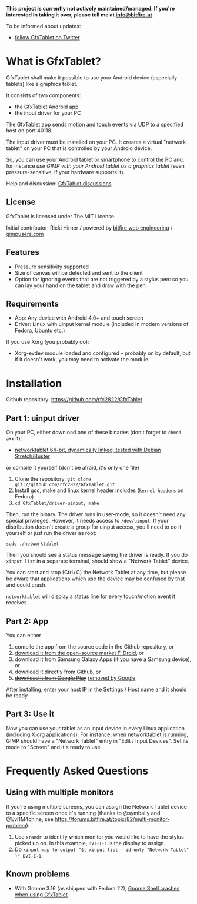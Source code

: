 
**This project is currently not actively maintained/managed. If you're interested in taking it over,
please tell me at info@bitfire.at.**

To be informed about updates:

* [follow GfxTablet on Twitter](https://twitter.com/GfxTablet)


What is GfxTablet?
==================

GfxTablet shall make it possible to use your Android device (especially
tablets) like a graphics tablet.

It consists of two components:

* the GfxTablet Android app
* the input driver for your PC

The GfxTablet app sends motion and touch events via UDP to a specified host
on port 40118.

The input driver must be installed on your PC. It creates a virtual "network tablet"
on your PC that is controlled by your Android device.

So, you can use your Android tablet or smartphone to control the PC and,
for instance _use GIMP with your Android tablet as a graphics tablet_
(even pressure-sensitive, if your hardware supports it).

Help and discussion: [GfxTablet discussions](https://github.com/rfc2822/GfxTablet/discussions)


License
-------

GfxTablet is licensed under The MIT License.

Initial contributor: Ricki Hirner / powered by [bitfire web engineering](https://www.bitfire.at) / [gimpusers.com](http://www.gimpusers.com)


Features
--------

* Pressure sensitivity supported
* Size of canvas will be detected and sent to the client
* Option for ignoring events that are not triggered by a stylus pen:
  so you can lay your hand on the tablet and draw with the pen.


Requirements
------------

* App: Any device with Android 4.0+ and touch screen
* Driver: Linux with uinput kernel module (included in modern versions of Fedora, Ubuntu etc.)

If you use Xorg (you probably do):

* Xorg-evdev module loaded and configured – probably on by default, but if it doesn't work, you may
  need to activate the module.


Installation
============

Github repository: https://github.com/rfc2822/GfxTablet


Part 1: uinput driver
---------------------

On your PC, either download one of these binaries (don't forget to `chmod a+x` it):

* [networktablet 64-bit, dynamically linked, tested with Debian Stretch/Buster](https://github.com/rfc2822/GfxTablet/releases/download/android-app-1.4-linux-driver-1.5/networktablet)

or compile it yourself (don't be afraid, it's only one file)

1. Clone the repository:
   `git clone git://github.com/rfc2822/GfxTablet.git`
2. Install gcc, make and linux kernel header includes (`kernel-headers` on Fedora)
3. `cd GfxTablet/driver-uinput; make`

Then, run the binary. The driver runs in user-mode, so it doesn't need any special privileges.
However, it needs access to `/dev/uinput`. If your distribution doesn't create a group for
uinput access, you'll need to do it yourself or just run the driver as root:

`sudo ./networktablet`

Then you should see a status message saying the driver is ready. If you do `xinput list` in a separate
terminal, should show a "Network Tablet" device.

You can start and stop (Ctrl+C) the Network Tablet at any time, but please be aware that applications
which use the device may be confused by that and could crash.

`networktablet` will display a status line for every touch/motion event it receives.


Part 2: App
-----------

You can either

1. compile the app from the source code in the Github repository, or
2. [download it from the open-source market F-Droid](https://f-droid.org/repository/browse/?fdcategory=Multimedia&fdid=at.bitfire.gfxtablet), or
3. download it from Samsung Galaxy Apps (if you have a Samsung device), or
4. [download it directly from Github](https://github.com/rfc2822/GfxTablet/releases), or
5. ~~[download it from Google Play](https://play.google.com/store/apps/details?id=at.bitfire.gfxtablet)~~ [removed by Google](https://forums.bitfire.at/topic/1071/google-has-removed-gfxtablet-from-google-play)

After installing, enter your host IP in the Settings / Host name and it should be ready.


Part 3: Use it
--------------

Now you can use your tablet as an input device in every Linux application (including X.org
applications). For instance, when networktablet is running, GIMP should have a "Network Tablet"
entry in "Edit / Input Devices". Set its mode to "Screen" and it's ready to use.


Frequently Asked Questions
==========================

Using with multiple monitors
----------------------------

If you're using multiple screens, you can assign the Network Tablet device to a specific screen
once it's running (thanks to @symbally and @Evi1M4chine, see https://forums.bitfire.at/topic/82/multi-monitor-problem):

1. Use `xrandr` to identify which monitor you would like to have the stylus picked up on. In this example, `DVI-I-1`
   is the display to assign.
2. Do `xinput map-to-output "$( xinput list --id-only "Network Tablet" )" DVI-I-1`.

Known problems
--------------

* With Gnome 3.16 (as shipped with Fedora 22), [Gnome Shell crashes when using GfxTablet](https://bugzilla.redhat.com/show_bug.cgi?id=1209008).



